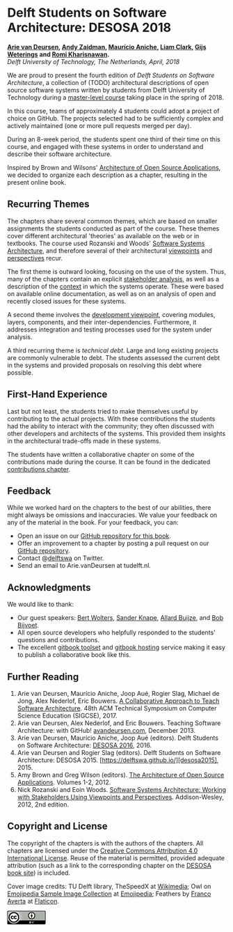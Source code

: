 # Delft Students on Software Architecture: DESOSA 2018


**[Arie van Deursen], [Andy Zaidman], [Maurício Aniche], [Liam Clark], [Gijs Weterings] and [Romi Kharisnawan].**<br/>
*Delft University of Technology, The Netherlands, April, 2018*

[arie van deursen]: https://avandeursen.com
[Andy Zaidman]: http://www.st.ewi.tudelft.nl/~zaidman/
[maurício aniche]: http://www.mauricioaniche.com
[Liam Clark]: https://www.linkedin.com/in/liam-clark-b5375baa/
[Gijs Weterings]: https://www.linkedin.com/in/gijs-weterings/
[Romi Kharisnawan]: https://www.linkedin.com/in/romikharisnawan

We are proud to present the fourth edition of
_Delft Students on Software Architecture_, a collection of (TODO) architectural descriptions of open source software systems written by students from Delft University of Technology during a [master-level course][in4315] taking place in the spring of 2018.

[in4315]: http://www.studiegids.tudelft.nl/a101_displayCourse.do?course_id=38330

In this course, teams of approximately 4 students could adopt a project of choice on GitHub.
The projects selected had to be sufficiently complex and actively maintained (one or more pull requests merged per day).

During an 8-week period, the students spent one third of their time on this course, and engaged with these systems in order to understand and describe their software architecture.

Inspired by Brown and Wilsons' [Architecture of Open Source Applications][aosa], we decided to organize each description as a chapter, resulting in the present online book.


## Recurring Themes

The chapters share several common themes, which are based on smaller assignments the students conducted as part of the course.
These themes cover different architectural 'theories' as available on the web or in textbooks.
The course used  Rozanski and Woods' [Software Systems Architecture][rw], and therefore several of their architectural [viewpoints] and [perspectives] recur.

[viewpoints]: http://www.viewpoints-and-perspectives.info/home/viewpoints/
[perspectives]: http://www.viewpoints-and-perspectives.info/home/perspectives/

The first theme is outward looking, focusing on the use of the system.
Thus, many of the chapters contain an explicit [stakeholder analysis], as well as a description of the [context] in which the systems operate.
These were based on available online documentation, as well as on an analysis of open and recently closed issues for these systems.

[context]: http://www.viewpoints-and-perspectives.info/home/viewpoints/context/
[stakeholder analysis]: http://www.mindtools.com/pages/article/newPPM_07.htm

A second theme involves the [development viewpoint][development], covering modules, layers, components, and their inter-dependencies.
Furthermore, it addresses integration and testing processes used for the system under analysis.

[development]: http://www.viewpoints-and-perspectives.info/home/viewpoints/

A third recurring theme is _technical debt_. Large and long existing projects are commonly vulnerable to debt.
The students assessed the current debt in the systems and provided proposals on resolving this debt where possible.

## First-Hand Experience

Last but not least, the students tried to make themselves useful by contributing to the actual projects.
With these contributions the students had the ability to interact with the community; they often discussed with other developers and architects of the systems. This provided them insights in the architectural trade-offs made in these systems.

The students have written a collaborative chapter on some of the contributions made during the course. It can be found in the dedicated [contributions chapter][contrib-chapter].

[contrib-chapter]: contributions/chapter.md

## Feedback

While we worked hard on the chapters to the best of our abilities, there might always be omissions and inaccuracies.
We value your feedback on any of the material in the book. For your feedback, you can:

* Open an issue on our [GitHub repository for this book][dswa.io].
* Offer an improvement to a chapter by posting a pull request on our [GitHub repository][dswa.io].
* Contact @[delftswa][dswa.tw] on Twitter.
* Send an email to Arie.vanDeursen at tudelft.nl.

[dswa.io]: https://github.com/delftswa2018/desosa2018
[dswa.tw]: https://twitter.com/delftswa


## Acknowledgments

We would like to thank:

* Our guest speakers: [Bert Wolters], [Sander Knape], [Allard Buijze], and [Bob Bijvoet].
* All open source developers who helpfully responded to the students' questions and contributions.
* The excellent [gitbook toolset] and [gitbook hosting] service making it easy to publish a collaborative book like this.

[gitbook toolset]: https://github.com/GitbookIO/gitbook-cli
[gitbook hosting]: https://www.gitbook.com/

[Bert Wolters]: https://www.linkedin.com/in/bert-wolters-01652839/
[Sander Knape]: https://www.linkedin.com/in/sander-knape-7bb61537/
[Allard Buijze]: https://www.linkedin.com/in/abuijze/
[Bob Bijvoet]: http://slides.com/bobbijvoet/

## Further Reading

1. Arie van Deursen, Maurício Aniche, Joop Aué, Rogier Slag, Michael de Jong, Alex Nederlof, Eric Bouwers. [A Collaborative Approach to Teach Software Architecture][sigcse]. 48th ACM Technical Symposium on Computer Science Education (SIGCSE), 2017.
2. Arie van Deursen, Alex Nederlof, and Eric Bouwers. Teaching Software Architecture: with GitHub! [avandeursen.com][teaching-swa], December 2013.
3. Arie van Deursen, Maurício Aniche, Joop Aué (editors). Delft Students on Software Architecture: [DESOSA 2016], 2016.
4. Arie van Deursen and Rogier Slag (editors). Delft Students on Software Architecture: DESOSA 2015. [https://delftswa.github.io/][desosa2015], 2015.
5. Amy Brown and Greg Wilson (editors). [The Architecture of Open Source Applications][aosa]. Volumes 1-2, 2012.
6. Nick Rozanski and Eoin Woods. [Software Systems Architecture: Working with Stakeholders Using Viewpoints and Perspectives][rw]. Addison-Wesley, 2012, 2nd edition.


[DESOSA 2016]: https://www.gitbook.com/book/delftswa/desosa2016/details
[sigcse]: https://pure.tudelft.nl/portal/en/publications/a-collaborative-approach-to-teaching-software-architecture(0c7f2aeb-f2d6-4c56-9ab7-5f47f73d133f).html
[teaching-swa]: http://avandeursen.com/2013/12/30/teaching-software-architecture-with-github/
[rw]: http://www.viewpoints-and-perspectives.info/
[aosa]: http://aosabook.org/

## Copyright and License

The copyright of the chapters is with the authors of the chapters. All chapters are licensed under the [Creative Commons Attribution 4.0 International License][cc-by].
Reuse of the material is permitted, provided adequate attribution (such as a link to the corresponding chapter on the [DESOSA book site][desosa]) is included.

Cover image credits:
TU Delft library, TheSpeedX at [Wikimedia](https://commons.wikimedia.org/wiki/File:Library_TUDelft.jpg);
Owl on [Emojipedia Sample Image Collection](http://emojipedia.org/emojipedia/sample-images) at [Emojipedia](http://emojipedia.org/emojipedia/sample-images/owl);
Feathers by [Franco Averta](http://www.flaticon.com/authors/franco-averta) at [Flaticon](http://flaticon.com).


[![Creative Commons](images/cc-by.png)][cc-by]

[cc-by]: http://creativecommons.org/licenses/by/4.0/
[desosa]: https://www.gitbook.com/book/delftswa/desosa2018/details